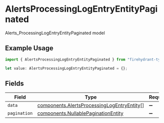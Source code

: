 # AlertsProcessingLogEntryEntityPaginated

Alerts_ProcessingLogEntryEntityPaginated model

## Example Usage

```typescript
import { AlertsProcessingLogEntryEntityPaginated } from "firehydrant-typescript-sdk/models/components";

let value: AlertsProcessingLogEntryEntityPaginated = {};
```

## Fields

| Field                                                                                                    | Type                                                                                                     | Required                                                                                                 | Description                                                                                              |
| -------------------------------------------------------------------------------------------------------- | -------------------------------------------------------------------------------------------------------- | -------------------------------------------------------------------------------------------------------- | -------------------------------------------------------------------------------------------------------- |
| `data`                                                                                                   | [components.AlertsProcessingLogEntryEntity](../../models/components/alertsprocessinglogentryentity.md)[] | :heavy_minus_sign:                                                                                       | N/A                                                                                                      |
| `pagination`                                                                                             | [components.NullablePaginationEntity](../../models/components/nullablepaginationentity.md)               | :heavy_minus_sign:                                                                                       | N/A                                                                                                      |